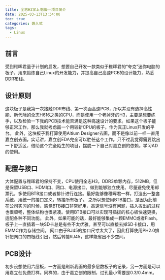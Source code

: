 ```yaml
---
title: 全志H3掌上电脑——项目简介
date: 2025-03-13T13:34:00
toc: true
categories: 嵌入式
tags:
  - Linux
---
```

## 前言
受到稚晖君量子计划的启发，想要自己开发一款类似于稚晖君的“夸克”迷你电脑的板子，用来锻炼自己Linux的开发能力，并提高自己高速PCB的设计能力，熟悉DDR布线。

<!-- more -->

## 设计原则
这块板子是我第一次接触DDR布线、第一次画高速PCB，所以并没有选择高性能、新代际的全志H616之类的CPU，而是使用一个老掉牙的H3，主要是想要练手，以及检验一下我的PCB技术能否满足这种高速设计的要求。如果这个板子能够正常工作，那么我就考虑画一个用较新CPU的板子，作为真正Linux开发的平台。
此外，这块板子我打算使用Altium Designer去画，而不是像以前一样一直用嘉立创去画。实话讲，嘉立创EDA完全可以胜任这个工作。只不过我觉得需要跳出一下舒适区，借助这个完全陌生的项目，摆脱一下自己对嘉立创的依赖，学习AD的使用。
## 配置与接口
大体配置与稚晖君的保持不变，CPU使用全志H3，DDR3单颗内存，512MB，但是保留USB口、HDMI口、网口、电源接口，做到能够独立使用。尽量避免使用邮票孔，多使用BTB接口或者排针进行连接。最好能够像稚晖君一样，打造出一整套系统，用统一的接口定义，转接所有板子。
之所以想使用BTB接口，是因为此前在公司实习的时候，感觉BTB接口非常好用，高速信号没有问题，插入拔出的过程也很顺畅，整体结构也很紧凑。使用BTB接口可以实现可插拔的核心板快速更换，适配各种不同功能。
此外，如果可能的话，最好能够集成一颗EMMC或者Flash。板子上一直插着一块SD卡总是有些不太优雅。甚至可以直接去掉SD卡接口，用EMMC作为存储空间。
网口由于RJ45的接口尺寸太大了，因此打算使用PH2.0排针把网口的四根线引出，然后转接RJ45，这样能省出不少空间。
## PCB设计
初步设想使用六层板，一方面是刷新我画的最多层数板子的记录，另一方面是可以用嘉立创免费打样。同样的，由于嘉立创的限制，过孔最小需要是0.3/0.4mm。